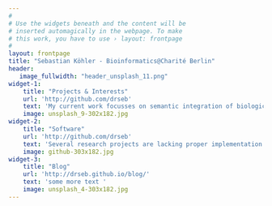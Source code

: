 ```yaml
---
#
# Use the widgets beneath and the content will be
# inserted automagically in the webpage. To make
# this work, you have to use › layout: frontpage
#
layout: frontpage
title: "Sebastian Köhler - Bioinformatics@Charité Berlin"
header:
   image_fullwidth: "header_unsplash_11.png"
widget-1:
    title: "Projects & Interests"
    url: 'http://github.com/drseb'
    text: 'My current work focusses on semantic integration of biological data, with a special focus on...'
    image: unsplash_9-302x182.jpg
widget-2:
    title: "Software"
    url: 'http://github.com/drseb'
    text: 'Several research projects are lacking proper implementation...'
    image: github-303x182.jpg
widget-3:
    title: "Blog"
    url: 'http://drseb.github.io/blog/'
    text: 'some more text '
    image: unsplash_4-303x182.jpg
---
```


